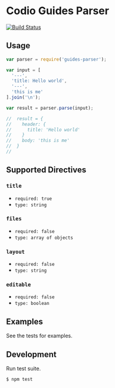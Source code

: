 # Codio Guides Parser

[![Build Status](https://travis-ci.org/codio/guides-parser.svg?branch=master)](https://travis-ci.org/codio/guides-parser)

## Usage

```js
var parser = require('guides-parser');

var input = [
  '---',
  'title: Hello world',
  '---',
  'this is me'
].join('\n');

var result = parser.parse(input);

//  result = {
//    header: {
//      title: 'Hello world'
//    }
//    body: 'this is me'
//  }
//
```


## Supported Directives

### `title`

* `required: true`
* `type: string`

### `files`

* `required: false`
* `type: array of objects`

### `layout`

* `required: false`
* `type: string`

### `editable`

* `required: false`
* `type: boolean`


## Examples

See the tests for examples.


## Development


Run test suite.

```bash
$ npm test
```
